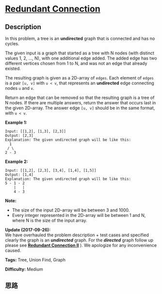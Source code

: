 # [Redundant Connection][title]

## Description

In this problem, a tree is an **undirected** graph that is connected and has
no cycles.

The given input is a graph that started as a tree with N nodes (with distinct
values 1, 2, ..., N), with one additional edge added. The added edge has two
different vertices chosen from 1 to N, and was not an edge that already
existed.

The resulting graph is given as a 2D-array of `edges`. Each element of `edges`
is a pair `[u, v]` with `u < v`, that represents an **undirected** edge
connecting nodes `u` and `v`.

Return an edge that can be removed so that the resulting graph is a tree of N
nodes. If there are multiple answers, return the answer that occurs last in
the given 2D-array. The answer edge `[u, v]` should be in the same format,
with `u < v`.

**Example 1:**  
            Input: [[1,2], [1,3], [2,3]]    Output: [2,3]    Explanation: The given undirected graph will be like this:      1     / \    2 - 3    

**Example 2:**  
            Input: [[1,2], [2,3], [3,4], [1,4], [1,5]]    Output: [1,4]    Explanation: The given undirected graph will be like this:    5 - 1 - 2        |   |        4 - 3    

**Note:**  

* The size of the input 2D-array will be between 3 and 1000.
* Every integer represented in the 2D-array will be between 1 and N, where N is the size of the input array.

  

**Update (2017-09-26):**  
We have overhauled the problem description + test cases and specified clearly
the graph is an **_undirected_** graph. For the **_directed_** graph follow up
please see **[Redundant Connection
II](https://leetcode.com/problems/redundant-connection-ii/description/)** ).
We apologize for any inconvenience caused.


**Tags:** Tree, Union Find, Graph

**Difficulty:** Medium

## 思路

[title]: https://leetcode.com/problems/redundant-connection
